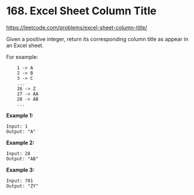 # 168. Excel Sheet Column Title

https://leetcode.com/problems/excel-sheet-column-title/

Given a positive integer, return its corresponding column title as appear in an Excel sheet.

For example:
```
    1 -> A
    2 -> B
    3 -> C
    ...
    26 -> Z
    27 -> AA
    28 -> AB 
    ...
```

**Example 1:**
```
Input: 1
Output: "A"
```

**Example 2:**
```
Input: 28
Output: "AB"
```

**Example 3:**
```
Input: 701
Output: "ZY"
```